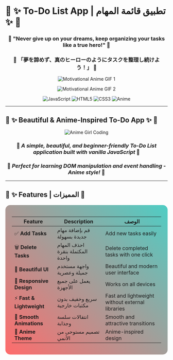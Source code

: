 # 🌟 ✨ To-Do List App | تطبيق قائمة المهام ✨ 🌟

<div align="center">

### 💫 "Never give up on your dreams, keep organizing your tasks like a true hero!" 💫
### 🎌 「夢を諦めず、真のヒーローのようにタスクを整理し続けよう！」 🎌

![Motivational Anime GIF 1](https://media2.giphy.com/media/v1.Y2lkPTc5MGI3NjExNjNybGZob2I4enI3czkzNjU3aWltZm5ha3JwcmY0YWZycWdlc3VveSZlcD12MV9naWZzX3NlYXJjaCZjdD1n/2YsENnH2CiCn6/200.webp)

![Motivational Anime GIF 2](https://media4.giphy.com/media/v1.Y2lkPTc5MGI3NjExNjNybGZob2I4enI3czkzNjU3aWltZm5ha3JwcmY0YWZycWdlc3VveSZlcD12MV9naWZzX3NlYXJjaCZjdD1n/12bE9SHGZYR85O/200.webp)

![JavaScript](https://img.shields.io/badge/JavaScript-F7DF1E?style=for-the-badge&logo=javascript&logoColor=black)
![HTML5](https://img.shields.io/badge/HTML5-E34F26?style=for-the-badge&logo=html5&logoColor=white)
![CSS3](https://img.shields.io/badge/CSS3-1572B6?style=for-the-badge&logo=css3&logoColor=white)
![Anime](https://img.shields.io/badge/Anime-Powered-FF69B4?style=for-the-badge&logo=crunchyroll&logoColor=white)

</div>

---

## 🎨 ✨ Beautiful & Anime-Inspired To-Do App ✨ 🎨

<div align="center">

![Anime Girl Coding](https://media.tenor.com/puvF4kJj6RQAAAAC/anime-girl-coding.gif)

### 🌸 *A simple, beautiful, and beginner-friendly To-Do List application built with vanilla JavaScript* 🌸
### 🎯 *Perfect for learning DOM manipulation and event handling - Anime style!* 🎯

</div>

---

## 🌟 ✨ Features | المميزات 🎌

<div style="background: linear-gradient(45deg, #FF6B6B, #4ECDC4); padding: 20px; border-radius: 15px; margin: 20px 0;">

| Feature | Description | الوصف |
|---------|-------------|-------|
| ✅ **Add Tasks** | قم بإضافة مهام جديدة بسهولة | Add new tasks easily |
| 🗑️ **Delete Tasks** | احذف المهام المكتملة بنقرة واحدة | Delete completed tasks with one click |
| 🎨 **Beautiful UI** | واجهة مستخدم جميلة وعصرية | Beautiful and modern user interface |
| 📱 **Responsive Design** | يعمل على جميع الأجهزة | Works on all devices |
| ⚡ **Fast & Lightweight** | سريع وخفيف بدون مكتبات خارجية | Fast and lightweight without external libraries |
| 🌈 **Smooth Animations** | انتقالات سلسة وجذابة | Smooth and attractive transitions |
| 🎌 **Anime Theme** | تصميم مستوحى من الأنمي | Anime-inspired design |

</div>
